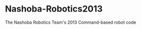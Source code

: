 Nashoba-Robotics2013
====================

The Nashoba Robotics Team's 2013 Command-based robot code